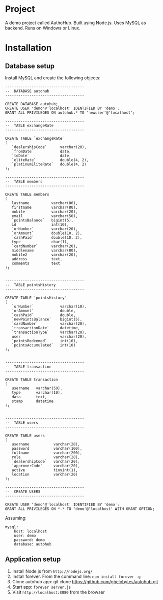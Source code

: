 # Project
A demo project called AuthoHub. Built using Node.js. Uses MySQL as backend. Runs on Windows or Linux.

# Installation

## Database setup

Install MySQL and create the following objects:

```
------------------------------------
--  DATABASE autohub
------------------------------------

CREATE DATABASE autohub;
CREATE USER 'demo'@'localhost' IDENTIFIED BY 'demo';
GRANT ALL PRIVILEGES ON autohub.* TO 'newuser'@'localhost';

------------------------------------
--  TABLE exchangeRate
------------------------------------

CREATE TABLE `exchangeRate`
(
   `dealershipCode`      varchar(20),
   `fromDate`            date,
   `toDate`              date,
   `eliteRate`           double(4, 2),
   `platinumEliteRate`   double(4, 2)
);

------------------------------------
--  TABLE members
------------------------------------

CREATE TABLE members
(
   lastname          varchar(80),
   firstname         varchar(80),
   mobile            varchar(20),
   email             varchar(50),
   `pointsBalance`   bigint(5),
   id                int(10),
   `orNumber`        varchar(20),
   `orAmount`        double(10, 2),
   `cashPaid`        double(10, 2),
   type              char(1),
   `cardNumber`      varchar(20),
   middlename        varchar(80),
   mobile2           varchar(20),
   address           text,
   comments          text
);


------------------------------------
--  TABLE pointsHistory
------------------------------------

CREATE TABLE `pointsHistory`
(
   `orNumber`            varchar(10),
   `orAmount`            double,
   `cashPaid`            double,
   `newPointsBalance`    bigint(5),
   `cardNumber`          varchar(20),
   `transactionDate`     datetime,
   `transactionType`     varchar(20),
   user                  varchar(20),
   `pointsRedeemed`      int(10),
   `pointsAccumulated`   int(10)
);


------------------------------------
--  TABLE transaction
------------------------------------

CREATE TABLE transaction
(
   username   varchar(50),
   type       varchar(10),
   data       text,
   stamp      datetime
);


------------------------------------
--  TABLE users
------------------------------------

CREATE TABLE users
(
   username           varchar(20),
   password           varchar(100),
   fullname           varchar(200),
   role               varchar(20),
   `dealershipCode`   varchar(20),
   `approverCode`     varchar(20),
   active             tinyint(1),
   location           varchar(20)
);

------------------------------------
--  CREATE USERS
------------------------------------

CREATE USER 'demo'@'localhost' IDENTIFIED BY 'demo';
GRANT ALL PRIVILEGES ON *.* TO 'demo'@'localhost' WITH GRANT OPTION;

```

Assuming:

```
mysql:
    host: localhost
    user: demo
    password: demo
    database: autohub
```

## Application setup

1. Install Node.js from ```http://nodejs.org/```
2. Install forever. From the command line: ```npm install forever -g```
3. Clone autohub app: git clone https://github.com/ghelobytes/autohub.git
4. Start app: ```forever server.js```
5. Visit ```http://localhost:8080``` from the browser
